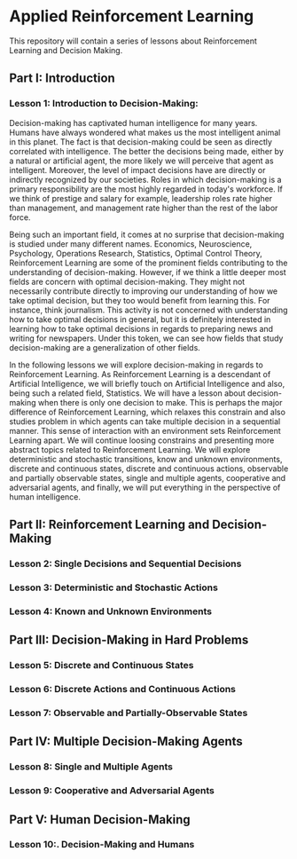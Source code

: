 # Applied Reinforcement Learning

This repository will contain a series of lessons about Reinforcement Learning and Decision Making.

## Part I: Introduction

### Lesson 1: Introduction to Decision-Making:

Decision-making has captivated human intelligence for many years. Humans have always 
wondered what makes us the most intelligent animal in this planet. The fact is that 
decision-making could be seen as directly correlated with intelligence. The better
the decisions being made, either by a natural or artificial agent, the more likely we 
will perceive that agent as intelligent. Moreover, the level of impact decisions have
are directly or indirectly recognized by our societies. Roles in which decision-making
is a primary responsibility are the most highly regarded in today's workforce. If we
think of prestige and salary for example, leadership roles rate higher than management,
and management rate higher than the rest of the labor force.

Being such an important field, it comes at no surprise that decision-making is studied
under many different names. Economics, Neuroscience, Psychology, Operations Research,
Statistics, Optimal Control Theory, Reinforcement Learning are some of the prominent 
fields contributing to the understanding of decision-making. However, if we think a little
deeper most fields are concern with optimal decision-making. They might not necessarily
contribute directly to improving our understanding of how we take optimal decision, but
they too would benefit from learning this. For instance, think journalism. This activity
is not concerned with understanding how to take optimal decisions in general, but it is 
definitely interested in learning how to take optimal decisions in regards to preparing
news and writing for newspapers. Under this token, we can see how fields that study 
decision-making are a generalization of other fields.

In the following lessons we will explore decision-making in regards to Reinforcement 
Learning. As Reinforcement Learning is a descendant of Artificial Intelligence, we will 
briefly touch on Artificial Intelligence and also, being such a related field, Statistics.
We will have a lesson about decision-making when there is only one decision to make. This
is perhaps the major difference of Reinforcement Learning, which relaxes this constrain
and also studies problem in which agents can take multiple decision in a sequential manner. 
This sense of interaction with an environment sets Reinforcement Learning apart. We will
continue loosing constrains and presenting more abstract topics related to Reinforcement
Learning. We will explore deterministic and stochastic transitions, know and unknown
environments, discrete and continuous states, discrete and continuous actions, observable
and partially observable states, single and multiple agents, cooperative and adversarial
agents, and finally, we will put everything in the perspective of human intelligence.

## Part II: Reinforcement Learning and Decision-Making

### Lesson 2: Single Decisions and Sequential Decisions

### Lesson 3: Deterministic and Stochastic Actions

### Lesson 4: Known and Unknown Environments

## Part III: Decision-Making in Hard Problems

### Lesson 5: Discrete and Continuous States

### Lesson 6: Discrete Actions and Continuous Actions

### Lesson 7: Observable and Partially-Observable States

## Part IV: Multiple Decision-Making Agents

### Lesson 8: Single and Multiple Agents

### Lesson 9: Cooperative and Adversarial Agents

## Part V: Human Decision-Making

### Lesson 10:. Decision-Making and Humans

